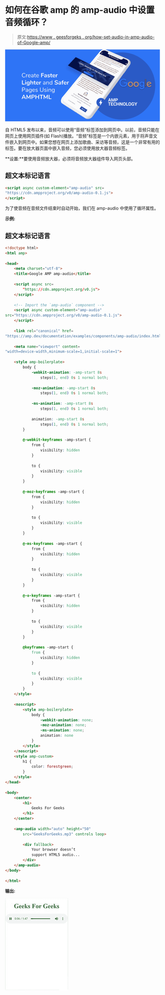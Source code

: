 # 如何在谷歌 amp 的 amp-audio 中设置音频循环？

> 原文:[https://www . geesforgeks . org/how-set-audio-in-amp-audio-of-Google-amp/](https://www.geeksforgeeks.org/how-to-set-audio-loop-in-amp-audio-of-google-amp/)

![](img/911091c569b094b6e54a226311a9df7b.png)

自 HTML5 发布以来，音频可以使用“音频”标签添加到网页中。以前，音频只能在网页上使用网页插件(如 Flash)播放。“音频”标签是一个内嵌元素，用于将声音文件嵌入到网页中。如果您想在网页上添加歌曲、采访等音频，这是一个非常有用的标签。要在放大器页面中嵌入音频，您必须使用放大器音频标签。

**设置:**要使用音频放大器，必须将音频放大器组件导入网页头部。

## 超文本标记语言

```html
<script async custom-element="amp-audio" src=
"https://cdn.ampproject.org/v0/amp-audio-0.1.js">
</script>
```

为了使音频在音频文件结束时自动开始，我们在 amp-audio 中使用了循环属性。

**示例:**

## 超文本标记语言

```html
<!doctype html>
<html amp>

<head>
    <meta charset="utf-8">
    <title>Google AMP amp-audio</title>

    <script async src=
        "https://cdn.ampproject.org/v0.js">
    </script>

    <!-- Import the `amp-audio` component -->
    <script async custom-element="amp-audio" 
src="https://cdn.ampproject.org/v0/amp-audio-0.1.js">
    </script>

    <link rel="canonical" href=
"https://amp.dev/documentation/examples/components/amp-audio/index.html">

    <meta name="viewport" content=
"width=device-width,minimum-scale=1,initial-scale=1">

    <style amp-boilerplate>
        body {
            -webkit-animation: -amp-start 8s 
                steps(1, end) 0s 1 normal both;

            -moz-animation: -amp-start 8s 
                steps(1, end) 0s 1 normal both;

            -ms-animation: -amp-start 8s 
                steps(1, end) 0s 1 normal both;

            animation: -amp-start 8s 
                steps(1, end) 0s 1 normal both;
        }

        @-webkit-keyframes -amp-start {
            from {
                visibility: hidden
            }

            to {
                visibility: visible
            }
        }

        @-moz-keyframes -amp-start {
            from {
                visibility: hidden
            }

            to {
                visibility: visible
            }
        }

        @-ms-keyframes -amp-start {
            from {
                visibility: hidden
            }

            to {
                visibility: visible
            }
        }

        @-o-keyframes -amp-start {
            from {
                visibility: hidden
            }

            to {
                visibility: visible
            }
        }

        @keyframes -amp-start {
            from {
                visibility: hidden
            }

            to {
                visibility: visible
            }
        }
    </style>

    <noscript>
        <style amp-boilerplate>
            body {
                -webkit-animation: none;
                -moz-animation: none;
                -ms-animation: none;
                animation: none
            }
        </style>
    </noscript>
    <style amp-custom>
        h1 {
            color: forestgreen;
        }
    </style>
</head>

<body>
    <center>
        <h1>
            Geeks For Geeks
        </h1>
    </center>

    <amp-audio width="auto" height="50" 
        src="GeeksForGeeks.mp3" controls loop>

        <div fallback>
            Your browser doesn’t 
            support HTML5 audio...
        </div>
    </amp-audio>
</body>

</html>
```

**输出:**

![](img/2a64047a7b446184be291d33d127d5ce.png)